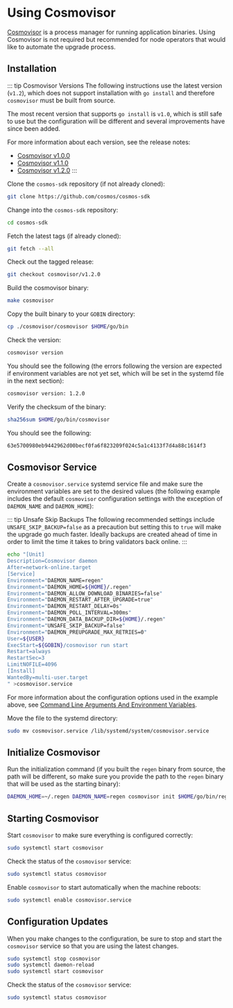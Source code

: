 # Using Cosmovisor

[Cosmovisor](https://github.com/cosmos/cosmos-sdk/tree/main/cosmovisor#cosmovisor) is a process manager for running application binaries. Using Cosmovisor is not required but recommended for node operators that would like to automate the upgrade process.

## Installation

::: tip Cosmovisor Versions
The following instructions use the latest version (`v1.2`), which does not support installation with `go install` and therefore `cosmovisor` must be built from source.

The most recent version that supports `go install` is `v1.0`, which is still safe to use but the configuration will be different and several improvements have since been added.

For more information about each version, see the release notes:
- [Cosmovisor v1.0.0](https://github.com/cosmos/cosmos-sdk/releases/tag/cosmovisor%2Fv1.0.0)
- [Cosmovisor v1.1.0](https://github.com/cosmos/cosmos-sdk/releases/tag/cosmovisor%2Fv1.1.0)
- [Cosmovisor v1.2.0](https://github.com/cosmos/cosmos-sdk/releases/tag/cosmovisor%2Fv1.2.0)
:::

Clone the `cosmos-sdk` repository (if not already cloned):

```bash
git clone https://github.com/cosmos/cosmos-sdk
```

Change into the `cosmos-sdk` repository:

```bash
cd cosmos-sdk
```

Fetch the latest tags (if already cloned):

```bash
git fetch --all
```

Check out the tagged release:

```bash
git checkout cosmovisor/v1.2.0
```

Build the cosmovisor binary:

```bash
make cosmovisor
```

Copy the built binary to your `GOBIN` directory:

```bash
cp ./cosmovisor/cosmovisor $HOME/go/bin
```

Check the version:

```bash
cosmovisor version
```

You should see the following (the errors following the version are expected if environment variables are not yet set, which will be set in the systemd file in the next section):

```bash
cosmovisor version: 1.2.0
```

Verify the checksum of the binary:

```bash
sha256sum $HOME/go/bin/cosmovisor
```

You should see the following:

```bash
63e5700980eb9442962d00becf0fa6f823209f024c5a1c4133f7d4a88c1614f3
```

## Cosmovisor Service

Create a `cosmovisor.service` systemd service file and make sure the environment variables are set to the desired values (the following example includes the default `cosmovisor` configuration settings with the exception of `DAEMON_NAME` and `DAEMON_HOME`):

::: tip Unsafe Skip Backups
The following recommended settings include `UNSAFE_SKIP_BACKUP=false` as a precaution but setting this to `true` will make the upgrade go much faster. Ideally backups are created ahead of time in order to limit the time it takes to bring validators back online.
:::

```bash
echo "[Unit]
Description=Cosmovisor daemon
After=network-online.target
[Service]
Environment="DAEMON_NAME=regen"
Environment="DAEMON_HOME=${HOME}/.regen"
Environment="DAEMON_ALLOW_DOWNLOAD_BINARIES=false"
Environment="DAEMON_RESTART_AFTER_UPGRADE=true"
Environment="DAEMON_RESTART_DELAY=0s"
Environment="DAEMON_POLL_INTERVAL=300ms"
Environment="DAEMON_DATA_BACKUP_DIR=${HOME}/.regen"
Environment="UNSAFE_SKIP_BACKUP=false"
Environment="DAEMON_PREUPGRADE_MAX_RETRIES=0"
User=${USER}
ExecStart=${GOBIN}/cosmovisor run start
Restart=always
RestartSec=3
LimitNOFILE=4096
[Install]
WantedBy=multi-user.target
" >cosmovisor.service
```

For more information about the configuration options used in the example above, see [Command Line Arguments And Environment Variables](https://github.com/cosmos/cosmos-sdk/tree/main/cosmovisor#command-line-arguments-and-environment-variables).

Move the file to the systemd directory:

```bash
sudo mv cosmovisor.service /lib/systemd/system/cosmovisor.service
```

## Initialize Cosmovisor

Run the initialization command (if you built the `regen` binary from source, the path will be different, so make sure you provide the path to the `regen` binary that will be used as the starting binary):

```bash
DAEMON_HOME=~/.regen DAEMON_NAME=regen cosmovisor init $HOME/go/bin/regen
```

## Starting Cosmovisor

Start `cosmovisor` to make sure everything is configured correctly:

```bash
sudo systemctl start cosmovisor
```

Check the status of the `cosmovisor` service:

```bash
sudo systemctl status cosmovisor
```

Enable `cosmovisor` to start automatically when the machine reboots:

```bash
sudo systemctl enable cosmovisor.service
```

## Configuration Updates

When you make changes to the configuration, be sure to stop and start the `cosmovisor` service so that you are using the latest changes.

```bash
sudo systemctl stop cosmovisor
sudo systemctl daemon-reload
sudo systemctl start cosmovisor
```

Check the status of the `cosmovisor` service:

```bash
sudo systemctl status cosmovisor
```
